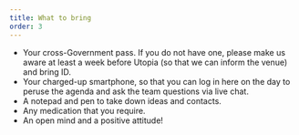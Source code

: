 ```yaml
---
title: What to bring
order: 3
---
```

* Your cross-Government pass. If you do not have one, please make us aware at least a week before Utopia (so that we can inform the venue) and bring ID.
* Your charged-up smartphone, so that you can log in here on the day to peruse the agenda and ask the team questions via live chat.
* A notepad and pen to take down ideas and contacts.
* Any medication that you require.
* An open mind and a positive attitude!
